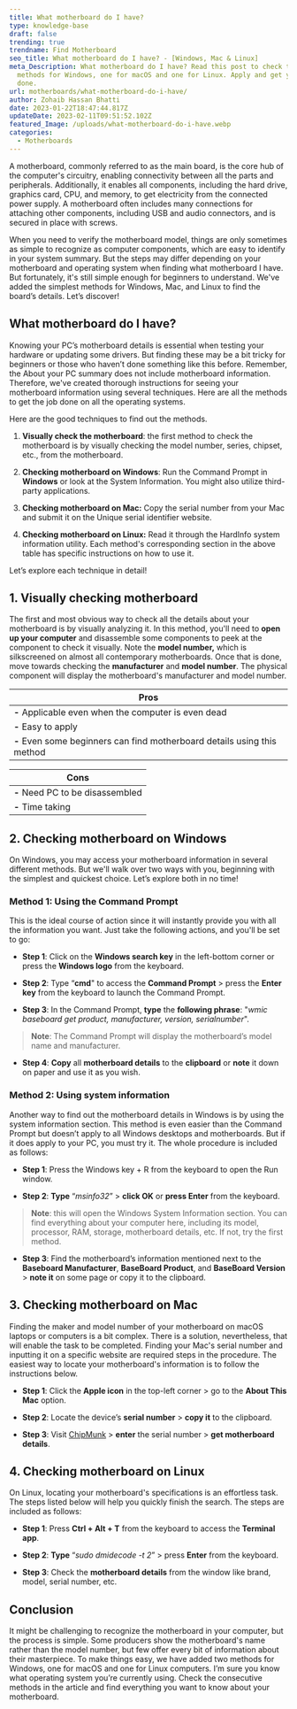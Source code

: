 ```yaml
---
title: What motherboard do I have?
type: knowledge-base
draft: false
trending: true
trendname: Find Motherboard
seo_title: What motherboard do I have? - [Windows, Mac & Linux]
meta_Description: What motherboard do I have? Read this post to check two
  methods for Windows, one for macOS and one for Linux. Apply and get your job
  done.
url: motherboards/what-motherboard-do-i-have/
author: Zohaib Hassan Bhatti
date: 2023-01-22T18:47:44.817Z
updateDate: 2023-02-11T09:51:52.102Z
featured_Image: /uploads/what-motherboard-do-i-have.webp
categories:
  - Motherboards
---
```

A motherboard, commonly referred to as the main board, is the core hub of the computer's circuitry, enabling connectivity between all the parts and peripherals. Additionally, it enables all components, including the hard drive, graphics card, CPU, and memory, to get electricity from the connected power supply. A motherboard often includes many connections for attaching other components, including USB and audio connectors, and is secured in place with screws.

When you need to verify the motherboard model, things are only sometimes as simple to recognize as computer components, which are easy to identify in your system summary. But the steps may differ depending on your motherboard and operating system when finding what motherboard I have. But fortunately, it's still simple enough for beginners to understand. We've added the simplest methods for Windows, Mac, and Linux to find the board’s details. Let’s discover!

## What motherboard do I have?

Knowing your PC’s motherboard details is essential when testing your hardware or updating some drivers. But finding these may be a bit tricky for beginners or those who haven’t done something like this before. Remember, the About your PC summary does not include motherboard information. Therefore, we've created thorough instructions for seeing your motherboard information using several techniques. Here are all the methods to get the job done on all the operating systems.

Here are the good techniques to find out the methods.

1. **Visually check the motherboard**: the first method to check the motherboard is by visually checking the model number, series, chipset, etc., from the motherboard.


2. **Checking motherboard on Windows**: Run the Command Prompt in **Windows** or look at the System Information. You might also utilize third-party applications.


3. **Checking motherboard on Mac:** Copy the serial number from your Mac and submit it on the Unique serial identifier website.


4. **Checking motherboard on Linux:** Read it through the HardInfo system information utility. Each method's corresponding section in the above table has specific instructions on how to use it.

Let’s explore each technique in detail!

## 1. Visually checking motherboard

The first and most obvious way to check all the details about your motherboard is by visually analyzing it. In this method, you'll need to **open up your computer** and disassemble some components to peek at the component to check it visually. Note the **model number,** which is silkscreened on almost all contemporary motherboards. Once that is done, move towards checking the **manufacturer** and **model number**. The physical component will display the motherboard's manufacturer and model number.

| **P﻿ros**                                                                 |
| ------------------------------------------------------------------------- |
| **\-** Applicable even when the computer is even dead                     |
| **\-** Easy to apply                                                      |
| **\-** Even some beginners can find motherboard details using this method |

| **C﻿ons**                         |
| --------------------------------- |
| **\-** Need PC to be disassembled |
| **\-** Time taking                |

## 2. Checking motherboard on Windows

On Windows, you may access your motherboard information in several different methods. But we'll walk over two ways with you, beginning with the simplest and quickest choice. Let’s explore both in no time!

### Method 1: Using the Command Prompt

This is the ideal course of action since it will instantly provide you with all the information you want. Just take the following actions, and you'll be set to go:

* **Step 1**: Click on the **Windows search key** in the left-bottom corner or press the **Windows logo** from the keyboard.


* **Step 2**: Type “**cmd**" to access the **Command Prompt** > press the **Enter key** from the keyboard to launch the Command Prompt.


* **Step 3**: In the Command Prompt, **type** the **following phrase**: "*wmic baseboard get product, manufacturer, version, serialnumber*".

> **Note**: The Command Prompt will display the motherboard’s model name and manufacturer.

* **Step 4**: **Copy** all **motherboard details** to the **clipboard** or **note** it down on paper and use it as you wish.

### Method 2: Using system information

Another way to find out the motherboard details in Windows is by using the system information section. This method is even easier than the Command Prompt but doesn’t apply to all Windows desktops and motherboards. But if it does apply to your PC, you must try it. The whole procedure is included as follows:

* **Step 1**: Press the Windows key + R from the keyboard to open the Run window.


* **Step 2**: **Type** “*msinfo32*” > **click OK** or **press Enter** from the keyboard.

> **Note**: this will open the Windows System Information section. You can find everything about your computer here, including its model, processor, RAM, storage, motherboard details, etc. If not, try the first method.

* **Step 3**: Find the motherboard’s information mentioned next to the **Baseboard Manufacturer**, **BaseBoard Product**, and **BaseBoard Version** > **note it** on some page or copy it to the clipboard.

## 3. Checking motherboard on Mac

Finding the maker and model number of your motherboard on macOS laptops or computers is a bit complex. There is a solution, nevertheless, that will enable the task to be completed. Finding your Mac's serial number and inputting it on a specific website are required steps in the procedure. The easiest way to locate your motherboard's information is to follow the instructions below.

* **Step 1**: Click the **Apple icon** in the top-left corner > go to the **About This Mac** option.


* **Step 2**: Locate the device’s **serial number** > **copy it** to the clipboard.


* **Step 3**: Visit [ChipMunk](http://www.chipmunk.nl/klantenservice/applemodel.html) > **enter** the serial number > **get motherboard details**.

## 4. Checking motherboard on Linux

On Linux, locating your motherboard's specifications is an effortless task. The steps listed below will help you quickly finish the search. The steps are included as follows:

* **Step 1**: Press **Ctrl + Alt + T** from the keyboard to access the **Terminal app**.


* **Step 2**: **Type** “*sudo dmidecode -t 2*” > press **Enter** from the keyboard.


* **Step 3**: Check the **motherboard details** from the window like brand, model, serial number, etc.

## Conclusion

It might be challenging to recognize the motherboard in your computer, but the process is simple. Some producers show the motherboard's name rather than the model number, but few offer every bit of information about their masterpiece. To make things easy, we have added two methods for Windows, one for macOS and one for Linux computers. I’m sure you know what operating system you’re currently using. Check the consecutive methods in the article and find everything you want to know about your motherboard.